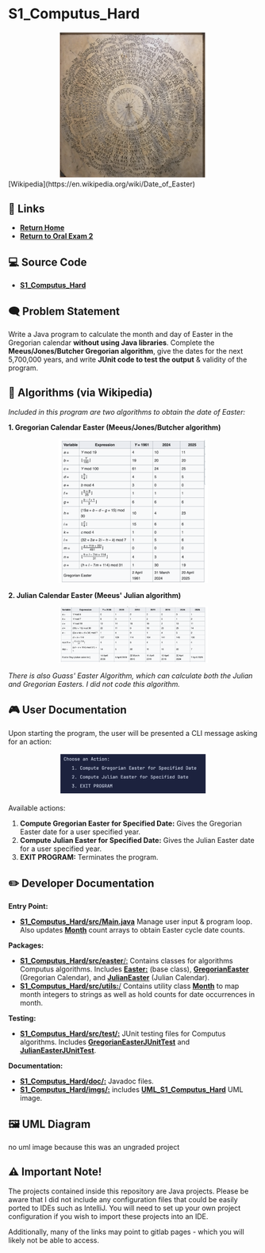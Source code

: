# S1_Computus_Hard
<div align="center">
  <img src="./img/1.png" alt="Computus"
width="300"/>
</div>
[Wikipedia](https://en.wikipedia.org/wiki/Date_of_Easter)

## **🔗 Links**
- [**Return Home**](Home)
- [**Return to Oral Exam 2**](https://class-git.engineering.uiowa.edu/swd2024fall/mnkrueger/-/wikis/Landing-Page/Oral-Exam-2)

## **💻 Source Code**
- [**S1_Computus_Hard**](https://class-git.engineering.uiowa.edu/swd2024fall/mnkrueger/-/tree/master/oral_exam2/S1_Computus_Hard?ref_type=heads)

## **🗨️ Problem Statement**
Write a Java program to calculate the month and day of Easter in the Gregorian calendar **without using Java libraries**. Complete the **Meeus/Jones/Butcher Gregorian algorithm**, give the dates for the next 5,700,000 years, and write **JUnit code to test the output** & validity of the program. 

## :page_with_curl: **Algorithms** (via Wikipedia)
_Included in this program are two algorithms to obtain the date of Easter:_

**1. Gregorian Calendar Easter (Meeus/Jones/Butcher algorithm)**
<div align="center">
  <img src="./img/2.png" alt="Computus"
width="300"/>
</div>

**2. Julian Calendar Easter (Meeus' Julian algorithm)**
<div align="center">
  <img src="./img/3.png" alt="Computus"
width="300"/>
</div>

_There is also Guass' Easter Algorithm, which can calculate both the Julian and Gregorian Easters. I did not code this algorithm._

## **🎮 User Documentation**
Upon starting the program, the user will be presented a CLI message asking for an action:
<div align="center">
  <img src="./img/4.png" alt="Computus"
width="300"/>
</div>

Available actions:
1. **Compute Gregorian Easter for Specified Date:** Gives the Gregorian Easter date for a user specified year.
2. **Compute Julian Easter for Specified Date:** Gives the Julian Easter date for a user specified year.
3. **EXIT PROGRAM:** Terminates the program.

## **✏️ Developer Documentation**
**Entry Point:** 
- [**S1_Computus_Hard/src/Main.java**](https://class-git.engineering.uiowa.edu/swd2024fall/mnkrueger/-/blob/master/oral_exam2/S1_Computus_Hard/src/Main.java?ref_type=heads) Manage user input & program loop. Also updates [**Month**](https://class-git.engineering.uiowa.edu/swd2024fall/mnkrueger/-/blob/master/oral_exam2/S1_Computus_Hard/src/utils/Month.java?ref_type=heads) count arrays to obtain Easter cycle date counts.

**Packages:** 
- [**S1_Computus_Hard/src/easter**/:](https://class-git.engineering.uiowa.edu/swd2024fall/mnkrueger/-/tree/master/oral_exam2/S1_Computus_Hard/src/easter?ref_type=heads) Contains classes for algorithms Computus algorithms. Includes [**Easter:**](https://class-git.engineering.uiowa.edu/swd2024fall/mnkrueger/-/blob/master/oral_exam2/S1_Computus_Hard/src/easter/Easter.java?ref_type=heads) (base class), [**GregorianEaster**](https://class-git.engineering.uiowa.edu/swd2024fall/mnkrueger/-/blob/master/oral_exam2/S1_Computus_Hard/src/easter/GregorianEaster.java?ref_type=heads) (Gregorian Calendar), and [**JulianEaster**](https://class-git.engineering.uiowa.edu/swd2024fall/mnkrueger/-/blob/master/oral_exam2/S1_Computus_Hard/src/easter/JulianEaster.java?ref_type=heads) (Julian Calendar).
- [**S1_Computus_Hard/src/utils:**/](https://class-git.engineering.uiowa.edu/swd2024fall/mnkrueger/-/tree/master/oral_exam2/S1_Computus_Hard/src/utils?ref_type=heads) Contains utility class [**Month**](https://class-git.engineering.uiowa.edu/swd2024fall/mnkrueger/-/blob/master/oral_exam2/S1_Computus_Hard/src/utils/Month.java?ref_type=heads) to map month integers to strings as well as hold counts for date occurrences in month. 

**Testing:** 
- [**S1_Computus_Hard/src/test/:**](https://class-git.engineering.uiowa.edu/swd2024fall/mnkrueger/-/tree/master/oral_exam2/S1_Computus_Hard/src/test?ref_type=heads) JUnit testing files for Computus algorithms. Includes [**GregorianEasterJUnitTest**](https://class-git.engineering.uiowa.edu/swd2024fall/mnkrueger/-/blob/master/oral_exam2/S1_Computus_Hard/src/test/GregorianEasterJUnitTest.java?ref_type=heads) and [**JulianEasterJUnitTest**](https://class-git.engineering.uiowa.edu/swd2024fall/mnkrueger/-/blob/master/oral_exam2/S1_Computus_Hard/src/test/JulianEasterJUnitTest.java?ref_type=heads).

**Documentation:** 
- [**S1_Computus_Hard/doc/:**](https://class-git.engineering.uiowa.edu/swd2024fall/mnkrueger/-/tree/master/oral_exam2/S1_Computus_Hard/doc?ref_type=heads) Javadoc files. 
- [**S1_Computus_Hard/imgs/:**](https://class-git.engineering.uiowa.edu/swd2024fall/mnkrueger/-/tree/master/oral_exam2/S1_Computus_Hard/imgs?ref_type=heads) includes [**UML_S1_Computus_Hard**](...) UML image.

## 🖼️ UML Diagram
no uml image because this was an ungraded project

## ⚠️ Important Note!

The projects contained inside this repository are Java projects. Please be aware that I did not include any configuration files that could be easily ported to IDEs such as IntelliJ. You will need to set up your own project configuration if you wish to import these projects into an IDE.
 
Additionally, many of the links may point to gitlab pages - which you will likely not be able to access.

